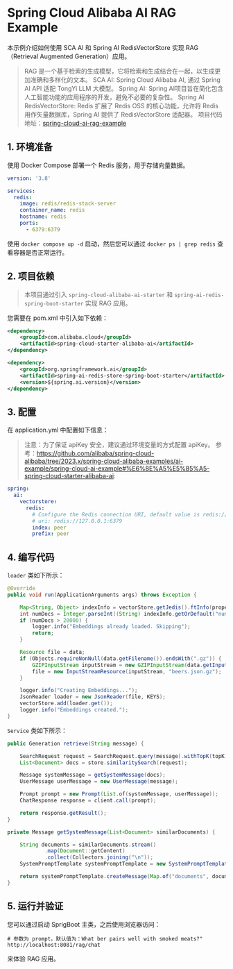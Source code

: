 # Spring Cloud Alibaba AI RAG Example

本示例介绍如何使用 SCA AI 和 Spring AI RedisVectorStore 实现 RAG（Retrieval Augmented Generation）应用。

> RAG 是一个基于检索的生成模型，它将检索和生成结合在一起，以生成更加准确和多样化的文本。
> SCA AI: Spring Cloud Alibaba AI, 通过 Spring AI API 适配 TongYi LLM 大模型。
> Spring AI: Spring AI项目旨在简化包含人工智能功能的应用程序的开发，避免不必要的复杂性。
> Spring AI RedisVectorStore: Redis 扩展了 Redis OSS 的核心功能，允许将 Redis 用作矢量数据库，Spring AI 提供了 RedisVectorStore 适配器。
> 项目代码地址：[spring-cloud-ai-rag-example](https://github.com/alibaba/spring-cloud-alibaba/tree/2023.x/spring-cloud-alibaba-examples/ai-example/spring-cloud-ai-rag-example)

## 1. 环境准备

使用 Docker Compose 部署一个 Redis 服务，用于存储向量数据。

```yaml
version: '3.8'

services:
  redis:
    image: redis/redis-stack-server
    container_name: redis
    hostname: redis
    ports:
      - 6379:6379
```

使用 `docker compose up -d` 启动，然后您可以通过 `docker ps | grep redis` 查看容器是否正常运行。

## 2. 项目依赖

> 本项目通过引入 `spring-cloud-alibaba-ai-starter` 和 `spring-ai-redis-spring-boot-starter` 实现 RAG 应用。

您需要在 pom.xml 中引入如下依赖：

```xml
<dependency>
    <groupId>com.alibaba.cloud</groupId>
    <artifactId>spring-cloud-starter-alibaba-ai</artifactId>
</dependency>

<dependency>
    <groupId>org.springframework.ai</groupId>
    <artifactId>spring-ai-redis-store-spring-boot-starter</artifactId>
    <version>${spring.ai.version}</version>
</dependency>
```

## 3. 配置

在 application.yml 中配置如下信息：

> 注意：为了保证 apiKey 安全，建议通过环境变量的方式配置 apiKey。
> 参考：https://github.com/alibaba/spring-cloud-alibaba/tree/2023.x/spring-cloud-alibaba-examples/ai-example/spring-cloud-ai-example#%E6%8E%A5%E5%85%A5-spring-cloud-starter-alibaba-ai:

```yaml
spring:
  ai:
    vectorstore:
      redis:
        # Configure the Redis connection URI, default value is redis://127.0.0.1:6379
        # uri: redis://127.0.0.1:6379
        index: peer
        prefix: peer
```

## 4. 编写代码

`loader` 类如下所示：

```java 
@Override
public void run(ApplicationArguments args) throws Exception {

    Map<String, Object> indexInfo = vectorStore.getJedis().ftInfo(properties.getIndex());
    int numDocs = Integer.parseInt((String) indexInfo.getOrDefault("num_docs", "0"));
    if (numDocs > 20000) {
        logger.info("Embeddings already loaded. Skipping");
        return;
    }

    Resource file = data;
    if (Objects.requireNonNull(data.getFilename()).endsWith(".gz")) {
        GZIPInputStream inputStream = new GZIPInputStream(data.getInputStream());
        file = new InputStreamResource(inputStream, "beers.json.gz");
    }

    logger.info("Creating Embeddings...");
    JsonReader loader = new JsonReader(file, KEYS);
    vectorStore.add(loader.get());
    logger.info("Embeddings created.");
}
```

`Service` 类如下所示：

```java
public Generation retrieve(String message) {

    SearchRequest request = SearchRequest.query(message).withTopK(topK);
    List<Document> docs = store.similaritySearch(request);

    Message systemMessage = getSystemMessage(docs);
    UserMessage userMessage = new UserMessage(message);

    Prompt prompt = new Prompt(List.of(systemMessage, userMessage));
    ChatResponse response = client.call(prompt);

    return response.getResult();
}

private Message getSystemMessage(List<Document> similarDocuments) {

    String documents = similarDocuments.stream()
            .map(Document::getContent)
            .collect(Collectors.joining("\n"));
    SystemPromptTemplate systemPromptTemplate = new SystemPromptTemplate(systemBeerPrompt);

    return systemPromptTemplate.createMessage(Map.of("documents", documents));
}
```

## 5. 运行并验证

您可以通过启动 SprigBoot 主类，之后使用浏览器访问：

```shell
# 参数为 prompt，默认值为：What ber pairs well with smoked meats?"
http://localhost:8081/rag/chat
```

来体验 RAG 应用。
